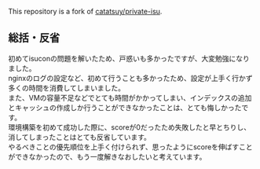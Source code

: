 This repository is a fork of [catatsuy/private-isu](https://github.com/catatsuy/private-isu).

## 総括・反省
初めてisuconの問題を解いたため、戸惑いも多かったですが、大変勉強になりました。  
nginxのログの設定など、初めて行うことも多かったため、設定が上手く行かず多くの時間を消費してしまいました。    
また、VMの容量不足などでとても時間がかかってしまい、インデックスの追加とキャッシュの作成しか行うことができなかったことは、とても悔しかったです。  
環境構築を初めて成功した際に、scoreが0だったため失敗したと早とちりし、消してしまったことはとても反省しています。  
やるべきことの優先順位を上手く付けられず、思ったようにscoreを伸ばすことができなかったので、もう一度解きなおしたいと考えています。   
